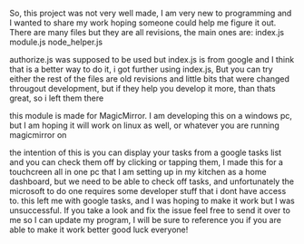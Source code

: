 So, this project was not very well made, I am very new to programming and I wanted to share my work hoping someone could help me figure it out.
There are many files but they are all revisions, the main ones are:
index.js
module.js
node_helper.js

authorize.js was supposed to be used but index.js is from google and I think that is a better way to do it, i got further using index.js, But you can try either
the rest of the files are old revisions and little bits that were changed througout development, but if they help you develop it more, than thats great, so i left them there

this module is made for MagicMirror.
I am developing this on a windows pc, but I am hoping it will work on linux as well, or whatever you are running magicmirror on

the intention of this is you can display your tasks from a google tasks list and you can check them off by clicking or tapping them, I made this for a touchcreen
all in one pc that I am setting up in my kitchen as a home dashboard, but we need to be able to check off tasks, and unfortunately the microsoft to do one requires some developer stuff that i dont have access to.
this left me with google tasks, and I was hoping to make it work but I was unsuccessful. If you take a look and fix the issue feel free to send it over to me so I can update my program, I will be sure to reference you if you are able to make it work better
good luck everyone!
